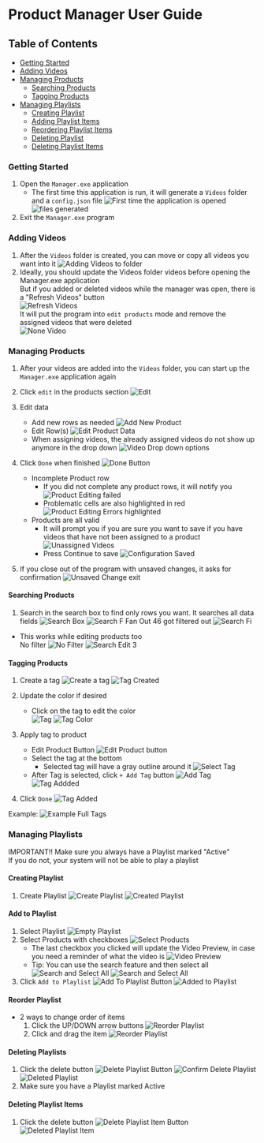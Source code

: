# Product Manager User Guide

## Table of Contents
- [Getting Started](#getting-started)
- [Adding Videos](#adding-videos)
- [Managing Products](#managing-products)
    - [Searching Products](#searching-products)
    - [Tagging Products](#tagging-products)
- [Managing Playlists](#managing-playlists)
    - [Creating Playlist](#creating-playlist)
    - [Adding Playlist Items](#add-to-playlist)
    - [Reordering Playlist Items](#reorder-playlist)
    - [Deleting Playlist](#deleting-playlists)
    - [Deleting Playlist Items](#deleting-playlist-items)


### Getting Started
1. Open the `Manager.exe` application
    - The first time this application is run, it will generate a `Videos` folder and a `config.json` file
    ![First time the application is opened](ManagerImages/FirstOpen.png)
    ![files generated](ManagerImages/FilesGenerated.png)
2. Exit the `Manager.exe` program

### Adding Videos
1. After the `Videos` folder is created, you can move or copy all videos you want into it
![Adding Videos to folder](ManagerImages/VideosAdded.png)
2. Ideally, you should update the Videos folder videos before opening the Manager.exe application  
But if you added or deleted videos while the manager was open, there is a "Refresh Videos" button  
![Refresh Videos](ManagerImages/RefreshVideos.png)  
It will put the program into `edit products` mode and remove the assigned videos that were deleted  
![None Video](ManagerImages/NoneVideo.png)  

### Managing Products
1. After your videos are added into the `Videos` folder, you can start up the `Manager.exe` application again
2. Click `edit` in the products section
![Edit](ManagerImages/EditButton.png)

3. Edit data
    - Add new rows as needed
    ![Add New Product](ManagerImages/AddProductButton.png)
    - Edit Row(s)
    ![Edit Product Data](ManagerImages/EditProductData1.png)
    - When assigning videos, the already assigned videos do not show up anymore in the drop down
    ![Video Drop down options](ManagerImages/VideoDropDown.png)

4. Click `Done` when finished
![Done Button](ManagerImages/DoneButton.png)
    - Incomplete Product row
        - If you did not complete any product rows, it will notify you
        ![Product Editing failed](ManagerImages/ProductEditingValidation.png)
        - Problematic cells are also highlighted in red
        ![Product Editing Errors highlighted](ManagerImages/ProductEditingErrors.png)
    - Products are all valid
        - It will prompt you if you are sure you want to save if you have videos that have not been assigned to a product
        ![Unassigned Videos](ManagerImages/UnassignedVideos.png)
        - Press Continue to save
        ![Configuration Saved](ManagerImages/ConfigurationSaved.png)

5. If you close out of the program with unsaved changes, it asks for confirmation
![Unsaved Change exit](ManagerImages/UnsavedChangesExit.png)

#### Searching Products
1. Search in the search box to find only rows you want. It searches all data fields
![Search Box](ManagerImages/SearchBox.png)
![Search F](ManagerImages/SearchF.png)
Fan Out 46 got filtered out
![Search Fi](ManagerImages/SearchFi.png)
- This works while editing products too  
No filter
![No Filter](ManagerImages/SearchEdit.png)
![Search Edit 3](ManagerImages/SearchEdit3.png)


#### Tagging Products
1. Create a tag
![Create a tag](ManagerImages/CreateTag.png)
![Tag Created](ManagerImages/TagCreated.png)
2. Update the color if desired
    - Click on the tag to edit the color  
    ![Tag](ManagerImages/Tag.png)
    ![Tag Color](ManagerImages/TagColor.png)

3. Apply tag to product
    - Edit Product Button
    ![Edit Product button](ManagerImages/EditProductButton.png)
    - Select the tag at the bottom
        - Selected tag will have a gray outline around it
    ![Select Tag](ManagerImages/SelectTag.png)
    - After Tag is selected, click `+ Add Tag` button
    ![Add Tag](ManagerImages/AddTag.png)
    ![Tag Addded](ManagerImages/TagAdded.png)
4. Click `Done`
![Tag Added](ManagerImages/TagAdded2.png)

Example:
![Example Full Tags](ManagerImages/UsingTagsFull.png)

### Managing Playlists
IMPORTANT!! Make sure you always have a Playlist marked "Active"  
If you do not, your system will not be able to play a playlist  

#### Creating Playlist
1. Create Playlist
![Create Playlist](ManagerImages/CreatePlaylist.png)
![Created Playlist](ManagerImages/CreatedPlaylist.png)

#### Add to Playlist
1. Select Playlist
![Empty Playlist](ManagerImages/EmptyPlaylist.png)
2. Select Products with checkboxes
    ![Select Products](ManagerImages/SelectProducts.png)
    - The last checkbox you clicked will update the Video Preview, in case you need a reminder of what the video is
    ![Video Preview](ManagerImages/VideoPreview.png)
    - Tip: You can use the search feature and then select all
    ![Search and Select All](SearchAndSelect1.png)
    ![Search and Select All](SearchAndSelect2.png)
3. Click `Add to Playlist`
    ![Add To Playlist Button](ManagerImages/AddToPlaylist.png)
    ![Added to Playlist](ManagerImages/AddedToPlaylist.png)

#### Reorder Playlist
- 2 ways to change order of items
    1. Click the UP/DOWN arrow buttons
    ![Reorder Playlist](ManagerImages/ReorderPlaylist1.png)
    2. Click and drag the item
    ![Reorder Playlist](ManagerImages/ReorderPlaylist2.png)

#### Deleting Playlists
1. Click the delete button
![Delete Playlist Button](ManagerImages/DeletePlaylistButton.png)
![Confirm Delete Playlist](ManagerImages/ConfirmDeletePlaylist.png)
![Deleted Playlist](ManagerImages/DeletedPlaylist.png)
2. Make sure you have a Playlist marked Active 

#### Deleting Playlist Items
1. Click the delete button
![Delete Playlist Item Button](ManagerImages/DeletePlaylistItemButton.png)
![Deleted Playlist Item](ManagerImages/DeletedPlaylistItem.png)